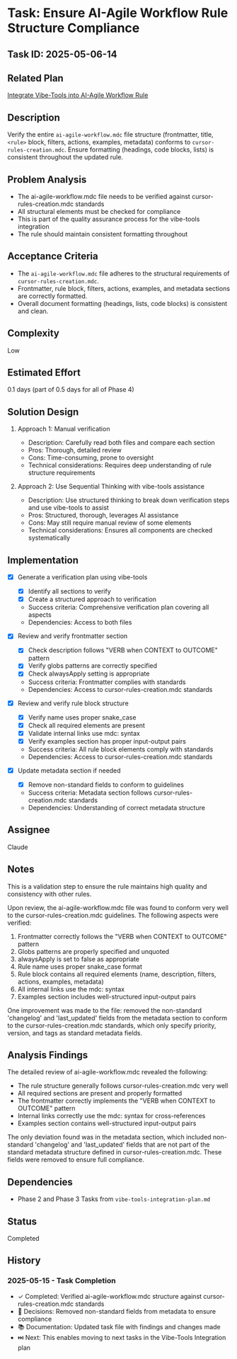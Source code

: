 # Task: Ensure AI-Agile Workflow Rule Structure Compliance

## Task ID: 2025-05-06-14

## Related Plan

[Integrate Vibe-Tools into AI-Agile Workflow Rule](mdc:docs/plans/vibe-tools-integration-plan.md)

## Description

Verify the entire `ai-agile-workflow.mdc` file structure (frontmatter, title, `<rule>` block, filters, actions, examples, metadata) conforms to `cursor-rules-creation.mdc`. Ensure formatting (headings, code blocks, lists) is consistent throughout the updated rule.

## Problem Analysis

- The ai-agile-workflow.mdc file needs to be verified against cursor-rules-creation.mdc standards
- All structural elements must be checked for compliance
- This is part of the quality assurance process for the vibe-tools integration
- The rule should maintain consistent formatting throughout

## Acceptance Criteria

- The `ai-agile-workflow.mdc` file adheres to the structural requirements of `cursor-rules-creation.mdc`.
- Frontmatter, rule block, filters, actions, examples, and metadata sections are correctly formatted.
- Overall document formatting (headings, lists, code blocks) is consistent and clean.

## Complexity

Low

## Estimated Effort

0.1 days (part of 0.5 days for all of Phase 4)

## Solution Design

1. Approach 1: Manual verification

   - Description: Carefully read both files and compare each section
   - Pros: Thorough, detailed review
   - Cons: Time-consuming, prone to oversight
   - Technical considerations: Requires deep understanding of rule structure requirements

2. Approach 2: Use Sequential Thinking with vibe-tools assistance
   - Description: Use structured thinking to break down verification steps and use vibe-tools to assist
   - Pros: Structured, thorough, leverages AI assistance
   - Cons: May still require manual review of some elements
   - Technical considerations: Ensures all components are checked systematically

## Implementation

- [x] Generate a verification plan using vibe-tools

  - [x] Identify all sections to verify
  - [x] Create a structured approach to verification
  - Success criteria: Comprehensive verification plan covering all aspects
  - Dependencies: Access to both files

- [x] Review and verify frontmatter section

  - [x] Check description follows "VERB when CONTEXT to OUTCOME" pattern
  - [x] Verify globs patterns are correctly specified
  - [x] Check alwaysApply setting is appropriate
  - Success criteria: Frontmatter complies with standards
  - Dependencies: Access to cursor-rules-creation.mdc standards

- [x] Review and verify rule block structure

  - [x] Verify name uses proper snake_case
  - [x] Check all required elements are present
  - [x] Validate internal links use mdc: syntax
  - [x] Verify examples section has proper input-output pairs
  - Success criteria: All rule block elements comply with standards
  - Dependencies: Access to cursor-rules-creation.mdc standards

- [x] Update metadata section if needed
  - [x] Remove non-standard fields to conform to guidelines
  - Success criteria: Metadata section follows cursor-rules-creation.mdc standards
  - Dependencies: Understanding of correct metadata structure

## Assignee

Claude

## Notes

This is a validation step to ensure the rule maintains high quality and consistency with other rules.

Upon review, the ai-agile-workflow.mdc file was found to conform very well to the cursor-rules-creation.mdc guidelines. The following aspects were verified:

1. Frontmatter correctly follows the "VERB when CONTEXT to OUTCOME" pattern
2. Globs patterns are properly specified and unquoted
3. alwaysApply is set to false as appropriate
4. Rule name uses proper snake_case format
5. Rule block contains all required elements (name, description, filters, actions, examples, metadata)
6. All internal links use the mdc: syntax
7. Examples section includes well-structured input-output pairs

One improvement was made to the file: removed the non-standard 'changelog' and 'last_updated' fields from the metadata section to conform to the cursor-rules-creation.mdc standards, which only specify priority, version, and tags as standard metadata fields.

## Analysis Findings

The detailed review of ai-agile-workflow.mdc revealed the following:

- The rule structure generally follows cursor-rules-creation.mdc very well
- All required sections are present and properly formatted
- The frontmatter correctly implements the "VERB when CONTEXT to OUTCOME" pattern
- Internal links correctly use the mdc: syntax for cross-references
- Examples section contains well-structured input-output pairs

The only deviation found was in the metadata section, which included non-standard 'changelog' and 'last_updated' fields that are not part of the standard metadata structure defined in cursor-rules-creation.mdc. These fields were removed to ensure full compliance.

## Dependencies

- Phase 2 and Phase 3 Tasks from `vibe-tools-integration-plan.md`

## Status

Completed

## History

### 2025-05-15 - Task Completion

- ✓ Completed: Verified ai-agile-workflow.mdc structure against cursor-rules-creation.mdc standards
- 🤔 Decisions: Removed non-standard fields from metadata to ensure compliance
- 📚 Documentation: Updated task file with findings and changes made
- ⏭️ Next: This enables moving to next tasks in the Vibe-Tools Integration plan
